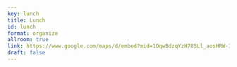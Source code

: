 ```yaml
---
key: lunch
title: Lunch
id: lunch
format: organize
allroom: true
link: https://www.google.com/maps/d/embed?mid=1OqwBdzqYzH785Ll_aosHRW-ITwEnicI3&ll=35.69360269928419%2C139.80327690000001&z=18
draft: false
---
```


